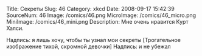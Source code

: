 Title: Секреты 
Slug: 46 
Category: xkcd 
Date: 2008-09-17 15:42:39 
SourceNum: 46 
Image: /comics/46.png 
MicroImage: /comics/46_micro.png 
MiniImage: /comics/46_mini.png 
Description: Мне очень нравится Курт Халси. 

Надпись: я лишь хочу, чтобы ты узнал мои секреты
[Трогательное изображение тихой, скромной девочки]
Надпись: и не убежал